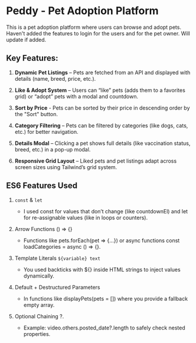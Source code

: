# Peddy - Pet Adoption Platform

This is a pet adoption platform where users can browse and adopt pets. Haven't added the features to login for the users and for the pet owner. Will update if added.

## Key Features:

1. **Dynamic Pet Listings** – Pets are fetched from an API and displayed with details (name, breed, price, etc.).

1. **Like & Adopt System** – Users can “like” pets (adds them to a favorites grid) or “adopt” pets with a modal and countdown.

1. **Sort by Price** - Pets can be sorted by their price in descending order by the "Sort" button.

1. **Category Filtering** – Pets can be filtered by categories (like dogs, cats, etc.) for better navigation.

1. **Details Modal** – Clicking a pet shows full details (like vaccination status, breed, etc.) in a pop-up modal.

1. **Responsive Grid Layout** – Liked pets and pet listings adapt across screen sizes using Tailwind’s grid system.

## ES6 Features Used

1. `const` & `let`

   - I used const for values that don’t change (like countdownEl) and let for re-assignable values (like in loops or counters).

1. Arrow Functions () => {}

   - Functions like pets.forEach(pet => {...}) or async functions const loadCategories = async () => {}.

1. Template Literals `${variable} text`

   - You used backticks with ${} inside HTML strings to inject values dynamically.

1. Default + Destructured Parameters

   - In functions like displayPets(pets = []) where you provide a fallback empty array.

1. Optional Chaining ?.

   - Example: video.others.posted_date?.length to safely check nested properties.
